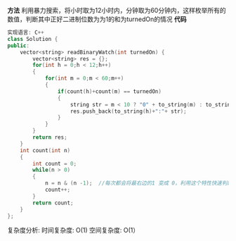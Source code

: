 **方法**
利用暴力搜索，将小时取为12小时内，分钟取为60分钟内，这样枚举所有的数值，判断其中正好二进制位数为为1的和为turnedOn的情况
**代码**
```C++
实现语言: C++
class Solution {
public:
    vector<string> readBinaryWatch(int turnedOn) {
        vector<string> res = {};
        for(int h = 0;h < 12;h++)
        {
            for(int m = 0;m < 60;m++)
            {
                if(count(h)+count(m) == turnedOn)
                {
                    string str = m < 10 ? "0" + to_string(m) : to_string(m);
                    res.push_back(to_string(h)+":"+ str); 
                }
            }
        }
        return res;
    }
    int count(int n)
    {
        int count = 0;
        while(n > 0)
        {
            n = n & (n -1);  //每次都会将最右边的1 变成 0，利用这个特性快速判断1的个数
            count++;
        }
        return count;
    }
};
```
复杂度分析:
时间复杂度: O(1)
空间复杂度: O(1）
